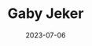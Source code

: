 ---
title: Gaby Jeker
date: 2023-07-06
role: Berufsbeiständin
email: gaby.jeker@adesso-sozialberatung.ch
phone: 062 207 00 13
edu:
  - Dipl. Sozialpädagogin HFS
  - CAS Mandatsführung im Kindes- und Erwachsenenschutz HSLU
  - Fachspezifische Weiterbildungen in Biografiearbeit mit Kindern und Jugendlichen sowie Umgang mit Menschen mit einer psychischen Beeinträchtigung
core:
  - Beratung von Einzelpersonen und Familien in komplexen und belastenden Situationen
  - Spezifische Kompetenzen im Umgang mit Menschen mit psychischer Beeinträchtigung durch langjährige Berufserfahrung in Wohngruppen
  - Lebenserfahrung als Mutter im Umgang mit Kindern und Jugendlichen
---